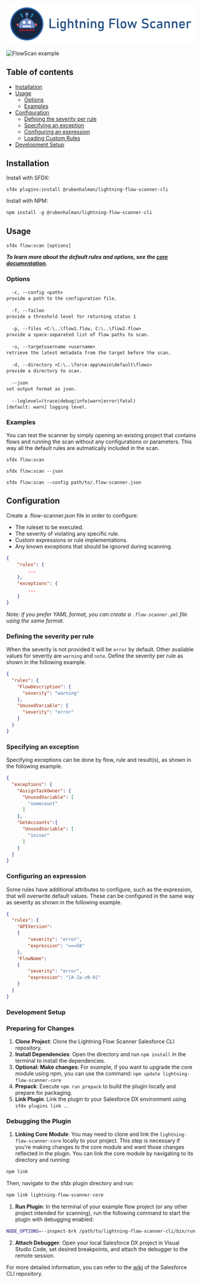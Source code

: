 [![Lightning Flow Scanner Banner](https://raw.githubusercontent.com/Flow-Scanner/lightning-flow-scanner-core/main/media/bannerslim.png)](https://github.com/Flow-Scanner)

![FlowScan example](docs/images/sfdxgif.gif)

## Table of contents

- [Installation](#installation)
- [Usage](#usage)
  - [Options](#options)
  - [Examples](#examples)
- [Configuration](#configuration)
  - [Defining the severity per rule](#defining-the-severity-per-rule)
  - [Specifying an exception](#specifying-an-exception)
  - [Configuring an expression](#configuring-an-expression)
  - [Loading Custom Rules](#loading-custom-rules)
- [Development Setup](#development-setup)

## Installation

Install with SFDX:

```sh-session
sfdx plugins:install @rubenhalman/lightning-flow-scanner-cli
```

Install with NPM:

```sh-session
npm install -g @rubenhalman/lightning-flow-scanner-cli
```

## Usage

```sh-session
sfdx flow:scan [options]
```

***To learn more about the default rules and options, see the [core documentation](https://flow-scanner.github.io/lightning-flow-scanner-core/).***

### Options

```sh-session
  -c, --config <path>                                               provide a path to the configuration file.

  -f, --failon                                                      provide a threshold level for returning status 1

  -p, --files <C:\..\flow1.flow, C:\..\flow2.flow>                  provide a space-separated list of flow paths to scan.

  -u, --targetusername <username>                                   retrieve the latest metadata from the target before the scan.

  -d, --directory <C:\..\force-app\main\default\flows>              provide a directory to scan.

  --json                                                            set output format as json.

  --loglevel=(trace|debug|info|warn|error|fatal)                    [default: warn] logging level.
```

### Examples

You can test the scanner by simply opening an existing project that contains flows and running the scan without any configurations or parameters. This way all the default rules are autmatically included in the scan.

```sh-sessions
sfdx flow:scan
```

```sh-sessions
sfdx flow:scan --json
```

```sh-sessions
sfdx flow:scan --config path/to/.flow-scanner.json
```

## Configuration

Create a .flow-scanner.json file in order to configure:

- The ruleset to be executed.
- The severity of violating any specific rule.
- Custom expressions or rule implementations.
- Any known exceptions that should be ignored during scanning.

```json
{
    "rules": {
        ...
    },
    "exceptions": {
        ...
    }
}
```

_Note: if you prefer YAML format, you can create a `.flow-scanner.yml` file using the same format._

### Defining the severity per rule

When the severity is not provided it will be `error` by default. Other available values for severity are `warning` and `note`. Define the severity per rule as shown in the following example.

```json
{
  "rules": {
    "FlowDescription": {
      "severity": "warning"
    },
    "UnusedVariable": {
      "severity": "error"
    }
  }
}
```

### Specifying an exception

Specifying exceptions can be done by flow, rule and result(s), as shown in the following example.

```json
{
  "exceptions": {
    "AssignTaskOwner": {
      "UnusedVariable": [
        "somecount"
      ]
    },
    "GetAccounts":{
      "UnusedVariable": [
        "incvar"
      ]
    }
  }
}
```

### Configuring an expression

Some rules have additional attributes to configure, such as the expression, that will overwrite default values. These can be configured in the same way as severity as shown in the following example.

```json
{
  "rules": {
    "APIVersion":
    {
        "severity": "error",
        "expression": "===58"
    },
    "FlowName":
    {
        "severity": "error",
        "expression": "[A-Za-z0-9]"
    }
  }
}
```

### Development Setup

### Preparing for Changes

1. **Clone Project**: Clone the Lightning Flow Scanner Salesforce CLI repository.
2. **Install Dependencies**: Open the directory and run `npm install` in the terminal to install the dependencies.
3. **Optional: Make changes**: For example, if you want to upgrade the core module using npm, you can use the  command: `npm update lightning-flow-scanner-core`
4. **Prepack**: Execute `npm run prepack` to build the plugin locally and prepare for packaging.
5. **Link Plugin**: Link the plugin to your Salesforce DX environment using `sfdx plugins link .`.

### Debugging the Plugin

1. **Linking Core Module**: You may need to clone and link the `lightning-flow-scanner-core` locally to your project. This step is necessary if you're making changes to the core module and want those changes reflected in the plugin. You can link the core module by navigating to its directory and running:

```bash
npm link
```

Then, navigate to the sfdx plugin directory and run:

```bash
npm link lightning-flow-scanner-core
```

1. **Run Plugin**: In the terminal of your example flow project (or any other project intended for scanning), run the following command to start the plugin with debugging enabled:

```bash
NODE_OPTIONS=--inspect-brk /path/to/lightning-flow-scanner-cli/bin/run flow:scan
```

2. **Attach Debugger**: Open your local Salesforce DX project in Visual Studio Code, set desired breakpoints, and attach the debugger to the remote session.

For more detailed information, you can refer to the [wiki](https://github.com/salesforcecli/cli/wiki) of the Salesforce CLI repository.
